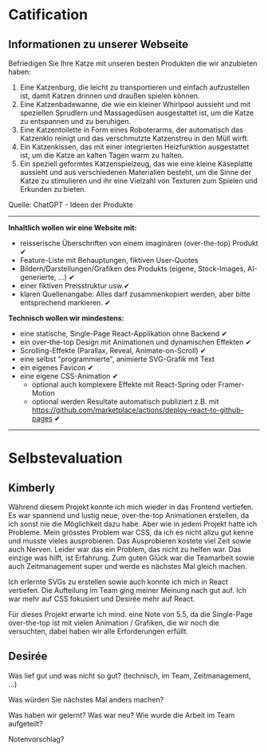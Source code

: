 # Catification

## Informationen zu unserer Webseite

Befriedigen Sie Ihre Katze mit unseren besten Produkten die wir anzubieten haben:

1. Eine Katzenburg, die leicht zu transportieren und einfach aufzustellen ist, damit Katzen drinnen und
   draußen spielen können.
2. Eine Katzenbadewanne, die wie ein kleiner Whirlpool aussieht und mit speziellen Sprudlern und Massagedüsen
   ausgestattet ist, um die Katze zu entspannen und zu beruhigen.
3. Eine Katzentoilette in Form eines Roboterarms, der automatisch das Katzenklo reinigt und das verschmutzte Katzenstreu
   in den Müll wirft.
4. Ein Katzenkissen, das mit einer integrierten Heizfunktion ausgestattet ist, um die Katze an kalten Tagen warm zu
   halten.
5. Ein speziell geformtes Katzenspielzeug, das wie eine kleine Käseplatte aussieht und aus verschiedenen Materialien
   besteht, um die Sinne der Katze zu stimulieren und ihr eine Vielzahl von Texturen zum Spielen und Erkunden zu bieten.


Quelle: ChatGPT - Ideen der Produkte

-------------------------------------------------------

**Inhaltlich wollen wir eine Website mit:**
- reisserische Überschriften von einem imaginären (over-the-top) Produkt ✔
- Feature-Liste mit Behauptungen, fiktiven User-Quotes
- Bildern/Darstellungen/Grafiken des Produkts (eigene, Stock-Images, AI-generierte, ...) ✔
- einer fiktiven Preisstruktur usw.✔
- klaren Quellenangabe: Alles darf zusammenkopiert werden, aber bitte entsprechend markieren. ✔

**Technisch wollen wir mindestens:**
- eine statische, Single-Page React-Applikation ohne Backend ✔
- ein over-the-top Design mit Animationen und dynamischen Effekten ✔
- Scrolling-Effekte (Parallax, Reveal, Animate-on-Scroll) ✔
- eine selbst "programmierte", animierte SVG-Grafik mit Text 
- ein eigenes Favicon ✔
- eine eigene CSS-Animation ✔
    - optional auch komplexere Effekte mit React-Spring oder Framer-Motion
    - optional werden Resultate automatisch publiziert z.B.
      mit https://github.com/marketplace/actions/deploy-react-to-github-pages ✔

-------------------------------------------------------

# Selbstevaluation

## Kimberly
Während diesem Projekt konnte ich mich wieder in das Frontend vertiefen. Es war spannend und lustig neue, over-the-top 
Animationen erstellen, da ich sonst nie die Möglichkeit dazu habe. Aber wie in jedem Projekt hatte ich Probleme. Mein 
grösstes Problem war CSS, da ich es nicht allzu gut kenne und musste vieles ausprobieren. Das Ausprobieren kostete viel 
Zeit sowie auch Nerven. Leider war das ein Problem, das nicht zu helfen war. Das einzige was hilft, ist Erfahrung. 
Zum guten Glück war die Teamarbeit sowie auch Zeitmanagement super und werde es nächstes Mal 
gleich machen. 

Ich erlernte SVGs zu erstellen sowie auch konnte ich mich in React vertiefen. Die Aufteilung im Team ging meiner Meinung
nach gut auf. Ich war mehr auf CSS fokusiert und Desirée mehr auf React.

Für dieses Projekt erwarte ich mind. eine Note von 5.5, da die Single-Page over-the-top ist mit vielen Animation / Grafiken,
die wir noch die versuchten, dabei haben wir alle Erforderungen erfüllt.

## Desirée

Was lief gut und was nicht so gut? (technisch, im Team, Zeitmanagement, ...)

Was würden Sie nächstes Mal anders machen?

Was haben wir gelernt? Was war neu? Wie wurde die Arbeit im Team aufgeteilt?

Notenvorschlag?